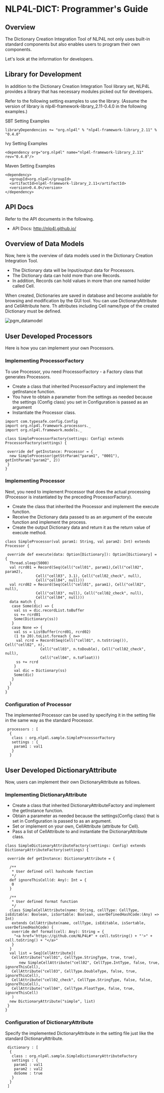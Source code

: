 # NLP4L-DICT: Programmer's Guide


## Overview

The Dictionary Creation Integration Tool of NLP4L not only uses built-in standard components but also enables users to program their own components.

Let's look at the information for developers.


## Library for Development

In addition to the Dictionary Creation Integration Tool library set, NLP4L provides a library that has necessary modules picked out for developers.

Refer to the following setting examples to use the library.
 (Assume the version of library is nlp4l-framework-library_2.11-0.4.0 in the following examples.) 

SBT Setting Examples
```
libraryDependencies += "org.nlp4l" % "nlp4l-framework-library_2.11" % "0.4.0"
```
Ivy Setting Examples
```
<dependency org="org.nlp4l" name="nlp4l-framework-library_2.11" rev="0.4.0"/>
```
Maven Setting Examples
```
<dependency>
  <groupId>org.nlp4l</groupId>
  <artifactId>nlp4l-framework-library_2.11</artifactId>
  <version>0.4.0</version>
</dependency>
```


## API Docs

Refer to the API documents in the following.

* API Docs: http://nlp4l.github.io/

## Overview of Data Models

Now, here is the overview of data models used in the Dictionary Creation Integration Tool.

- The Dictionary data will be Input/output data for Processors.
- The Dictionary data can hold more than one Records.
- In addition, Records can hold values in more than one named holder called Cell.

When created, Dictionaries are saved in database and become available for browsing and modification by the GUI tool.
You can use DictionaryAttribute and CellAttribute here. Th attributes including Cell name/type of the created Dictionary must be defined.


![pgm_datamodel](images/dict_pgm_datamodel.png)

## User Developed Processors

Here is how you can implement your own Processors.

### Implementing ProcessorFactory 

To use Processor, you need ProcessorFactory - a Factory class that generates Processors.

- Create a class that inherited ProcessorFactory and implement the getInstance function. 
- You have to obtain a parameter from the settings as needed because the settings (Config class) you set in Configuration is passed as an argument
- Instantiate the Processor class.

```
import com.typesafe.config.Config
import org.nlp4l.framework.processors._
import org.nlp4l.framework.models._

class SimpleProcessorFactory(settings: Config) extends ProcessorFactory(settings) {

 override def getInstance: Processor = {
  new SimpleProcessor(getStrParam("param1", "0001"), getIntParam("param2", 2))
 }
}
```

### Implementing Processor

Next, you need to implement Processor that does the actual processing (Processor is instantiated by the preceding ProcessorFactory).

- Create the class that inherited the Processor and implement the execute function.
- Receive the Dictionary data passed to as an argument of the execute function and implement the process.
- Create the output Dictionary data and return it as the return value of execute method.


```
class SimpleProcessor(val param1: String, val param2: Int) extends Processor {

 override def execute(data: Option[Dictionary]): Option[Dictionary] = {
  Thread.sleep(5000)
  val rcrd01 = Record(Seq(Cell("cell01", param1),Cell("cell02", param2),
              Cell("cell03", 3.1), Cell("cell02_check", null),
              Cell("cell04", null)))
  val rcrd02 = Record(Seq(Cell("cell01", param1), Cell("cell02", null),
              Cell("cell03", null), Cell("cell02_check", null),
              Cell("cell04", null)))
  data match {
   case Some(dic) => {
    val ss = dic.recordList.toBuffer
    ss += rcrd01
    Some(Dictionary(ss))
   }
   case None => {
    val ss = ListBuffer(rcrd01, rcrd02)
    (1 to 20).toList.foreach { n=>
     val rcrd = Record(Seq(Cell("cell01", n.toString()), Cell("cell02", n),
                Cell("cell03", n.toDouble), Cell("cell02_check", null),
                Cell("cell04", n.toFloat)))
     ss += rcrd
    }
    val dic = Dictionary(ss)
    Some(dic)
   }
  }
 }
}
```

### Configuration of Processor

The implemented Processor can be used by specifying it in the setting file in the same way as the standard Processor.

```
 processors : [
  {
   class : org.nlp4l.sample.SimpleProcessorFactory
   settings : {
    param1 : val1
   }
  }
```


## User Developed DictionaryAttribute

Now, users can implement their own DictionaryAttribute as follows.

### Implementing DictionaryAttribute 


- Create a class that inherited DictionaryAttributeFactory and implement the getInstance function.
- Obtain a parameter as needed because the settings(Config class) that is set in Configuration is passed to as an argument.
- Set or implement on your own, CellAttribute (attribute for Cell).
- Pass a list of CellAttribute to and instantiate the DictionaryAttribute class.

```
class SimpleDictionaryAttributeFactory(settings: Config) extends DictionaryAttributeFactory(settings) {

 override def getInstance: DictionaryAttribute = {
  
  /**
   * User defined cell hashcode function
   */
  def ignoreThisCell(d: Any): Int = {
   0
  }
  
  /**
   * User defined format function
   */
  class SimpleCellAttribute(name: String, cellType: CellType, isEditable: Boolean, isSortable: Boolean, userDefinedHashCode:(Any) => Int)
   extends CellAttribute(name, cellType, isEditable, isSortable, userDefinedHashCode) {
   override def format(cell: Any): String = {
    "<a href='https://github.com/NLP4L#" + cell.toString() + "'>" + cell.toString() + "</a>"
   }
  }
  val list = Seq[CellAttribute](
   CellAttribute("cell01", CellType.StringType, true, true),
   　　new SimpleCellAttribute("cell02", CellType.IntType, false, true, ignoreThisCell),
   CellAttribute("cell03", CellType.DoubleType, false, true, ignoreThisCell),
   CellAttribute("cell02_check", CellType.StringType, false, false, ignoreThisCell),
   CellAttribute("cell04", CellType.FloatType, false, true, ignoreThisCell)
   )
  new DictionaryAttribute("simple", list)
 }
}
```

### Configuration of DictionaryAttribute

Specify the implemented DictionaryAttribute in the setting file just like the standard DictionaryAttribute.

```
 dictionary : [
  {
   class : org.nlp4l.sample.SimpleDictionaryAttributeFactory
   settings : {
    param1 : val1
    param2 : val2
    doSome : true
   }
  }
 ]
```



